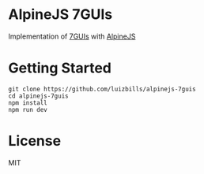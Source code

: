 # AlpineJS 7GUIs

Implementation of [7GUIs](https://eugenkiss.github.io/7guis/) with [AlpineJS](https://github.com/alpinejs/alpine)

# Getting Started

```
git clone https://github.com/luizbills/alpinejs-7guis
cd alpinejs-7guis
npm install
npm run dev
```

# License

MIT
